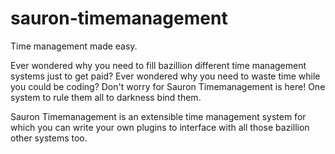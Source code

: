 # sauron-timemanagement
Time management made easy.

Ever wondered why you need to fill bazillion different time management systems just to get paid? Ever wondered why you need to waste time while you could be coding? Don't worry for Sauron Timemanagement is here! One system to rule them all to darkness bind them.

Sauron Timemanagement is an extensible time management system for which you can write your own plugins to interface with all those bazillion other systems too.

